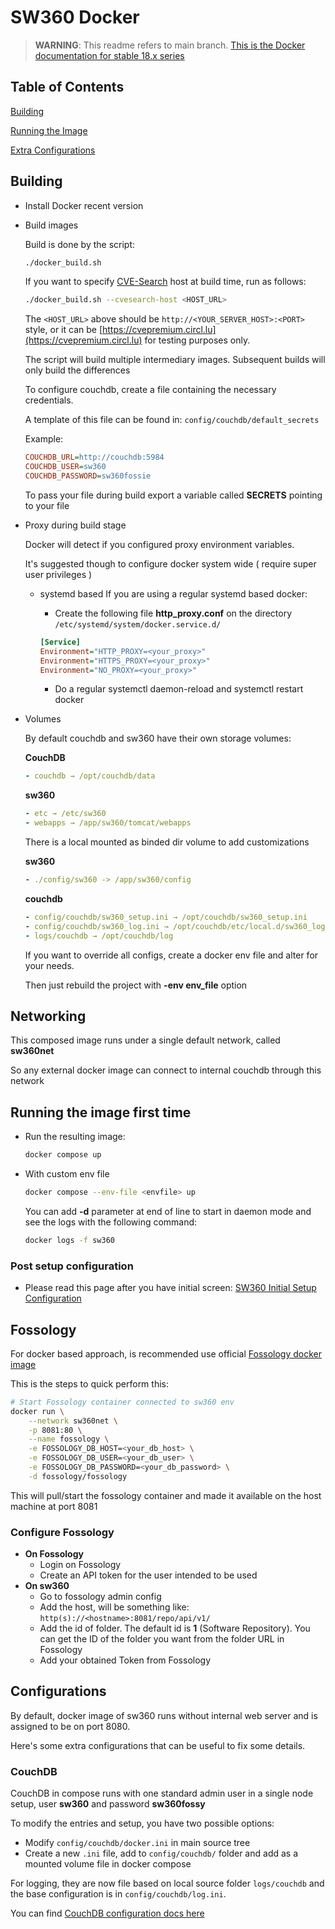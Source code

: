 # SW360 Docker

> **WARNING**: This readme refers to main branch. [This is the Docker documentation for stable 18.x series](https://github.com/eclipse-sw360/sw360/blob/releases/18/README_DOCKER.md)

## Table of Contents

[Building](#building)

[Running the Image](#running-the-image-first-time)

[Extra Configurations](#configurations)

## Building

* Install Docker recent version
* Build images

    Build is done by the script:

    ```sh
    ./docker_build.sh
    ```

    If you want to specify [CVE-Search](https://github.com/cve-search/cve-search) host at build time, run as follows:

    ```sh
    ./docker_build.sh --cvesearch-host <HOST_URL>
    ```

    The `<HOST_URL>` above should be `http://<YOUR_SERVER_HOST>:<PORT>` style, 
    or it can be [https://cvepremium.circl.lu](https://cvepremium.circl.lu) for testing purposes only.

    The script will build multiple intermediary images.
    Subsequent builds will only build the differences

    To configure couchdb, create a file containing the necessary credentials.

    A template of this file can be found in:
    `config/couchdb/default_secrets`

    Example:

    ```ini
    COUCHDB_URL=http://couchdb:5984
    COUCHDB_USER=sw360
    COUCHDB_PASSWORD=sw360fossie
    ```

    To pass your file during build export a variable called **SECRETS** pointing to your file

* Proxy during build stage

    Docker will detect if you configured proxy environment variables.

    It's suggested though to configure docker system wide ( require super user privileges )

  * systemd based
    If you are using a regular systemd based docker:
    * Create the following file **http_proxy.conf** on the directory `/etc/systemd/system/docker.service.d/`

    ```ini
    [Service]
    Environment="HTTP_PROXY=<your_proxy>"
    Environment="HTTPS_PROXY=<your_proxy>"
    Environment="NO_PROXY=<your_proxy>"
    ```

    * Do a regular systemctl daemon-reload and systemctl restart docker

* Volumes

  By default couchdb and sw360 have their own storage volumes:

  **CouchDB**

  ```yml
  - couchdb → /opt/couchdb/data
  ```

  **sw360**

  ```yml
  - etc → /etc/sw360
  - webapps → /app/sw360/tomcat/webapps
  ```

  There is a local mounted as binded dir volume to add customizations

  **sw360**

  ```yml
  - ./config/sw360 -> /app/sw360/config
  ```

  **couchdb**

  ```yml
  - config/couchdb/sw360_setup.ini → /opt/couchdb/sw360_setup.ini
  - config/couchdb/sw360_log.ini → /opt/couchdb/etc/local.d/sw360_log.ini
  - logs/couchdb → /opt/couchdb/log
  ```

  If you want to override all configs, create a docker env file  and alter for your needs.

  Then just rebuild the project with **-env env_file** option

## Networking

This composed image runs under a single default network, called **sw360net**

So any external docker image can connect to internal couchdb  through this network

## Running the image first time

* Run the resulting image:

    ```sh
    docker compose up
    ```

* With custom env file

    ```sh
    docker compose --env-file <envfile> up
    ```

    You can add **-d** parameter at end of line to start in daemon mode and see the logs with the following command:

    ```sh
    docker logs -f sw360
    ```

### Post setup configuration

* Please read this page after you have initial screen:
[SW360 Initial Setup Configuration](https://eclipse.dev/sw360/docs/deployment/legacy/deploy-liferay7.4/)

## Fossology

For docker based approach, is recommended use official [Fossology docker image](https://hub.docker.com/r/fossology/fossology/)

This is the steps to quick perform this:

```sh
# Start Fossology container connected to sw360 env
docker run \
    --network sw360net \
    -p 8081:80 \
    --name fossology \
    -e FOSSOLOGY_DB_HOST=<your_db_host> \
    -e FOSSOLOGY_DB_USER=<your_db_user> \
    -e FOSSOLOGY_DB_PASSWORD=<your_db_password> \
    -d fossology/fossology
```

This will pull/start the fossology container and made it available on the host machine at port 8081

### Configure Fossology

* **On Fossology**
  * Login on Fossology
  * Create an API token for the user intended to be used
* **On sw360**
  * Go to fossology admin config
  * Add the host, will be something like: `http(s)://<hostname>:8081/repo/api/v1/`
  * Add the id of folder. The default id is **1** (Software Repository). You can get the ID of the folder you want from the folder URL in Fossology
  * Add your obtained Token from Fossology

## Configurations

By default, docker image of sw360 runs without internal web server and is assigned to be on port 8080.

Here's some extra configurations that can be useful to fix some details.

### CouchDB

CouchDB in compose runs with one standard admin user in a single node setup, user **sw360** and password **sw360fossy**

To modify the entries and setup, you have two possible options:

* Modify `config/couchdb/docker.ini` in main source tree
* Create a new `.ini` file, add to `config/couchdb/` folder and add as a mounted volume file in docker compose

For logging, they are now file based on local source folder `logs/couchdb` and the base configuration is in `config/couchdb/log.ini`.

You can find [CouchDB configuration docs here](https://docs.couchdb.org/en/stable/config/index.html)
